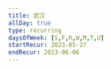 ```yaml
---
title: 武汉
allDay: true
type: recurring
daysOfWeek: [S,F,R,W,M,T,U]
startRecur: 2023-05-27
endRecur: 2023-06-06
---
```

